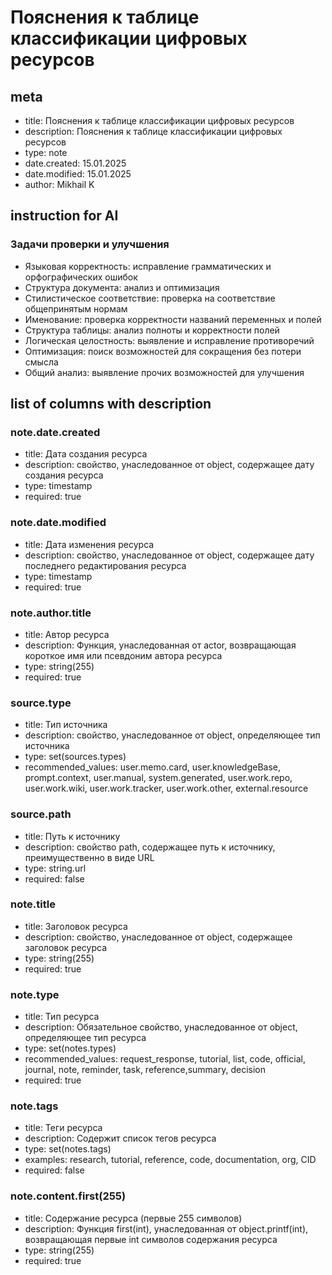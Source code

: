 # Пояснения к таблице классификации цифровых ресурсов

## meta

- title: Пояснения к таблице классификации цифровых ресурсов
- description: Пояснения к таблице классификации цифровых ресурсов
- type: note
- date.created: 15.01.2025
- date.modified: 15.01.2025
- author: Mikhail K

## instruction for AI

### Задачи проверки и улучшения

- Языковая корректность: исправление грамматических и орфографических ошибок
- Структура документа: анализ и оптимизация
- Стилистическое соответствие: проверка на соответствие общепринятым нормам
- Именование: проверка корректности названий переменных и полей
- Структура таблицы: анализ полноты и корректности полей
- Логическая целостность: выявление и исправление противоречий
- Оптимизация: поиск возможностей для сокращения без потери смысла
- Общий анализ: выявление прочих возможностей для улучшения

## list of columns with description

### note.date.created

- title: Дата создания ресурса
- description: свойство, унаследованное от object, содержащее дату создания ресурса
- type: timestamp
- required: true

### note.date.modified

- title: Дата изменения ресурса
- description: свойство, унаследованное от object, содержащее дату последнего редактирования ресурса
- type: timestamp
- required: true

### note.author.title

- title: Автор ресурса
- description: Функция, унаследованная от actor, возвращающая короткое имя или псевдоним автора ресурса
- type: string(255)
- required: true

### source.type

- title: Тип источника
- description: свойство, унаследованное от object, определяющее тип источника
- type: set(sources.types)
- recommended_values: user.memo.card, user.knowledgeBase, prompt.context, user.manual, system.generated, user.work.repo, user.work.wiki, user.work.tracker, user.work.other, external.resource
  
### source.path

- title: Путь к источнику
- description: свойство path, содержащее путь к источнику, преимущественно в виде URL
- type: string.url
- required: false

### note.title

- title: Заголовок ресурса
- description: свойство, унаследованное от object, содержащее заголовок ресурса
- type: string(255)
- required: true

### note.type

- title: Тип ресурса
- description: Обязательное свойство, унаследованное от object, определяющее тип ресурса
- type: set(notes.types)
- recommended_values: request_response, tutorial, list, code, official, journal, note, reminder, task, reference,summary, decision
- required: true

### note.tags

- title: Теги ресурса
- description: Содержит список тегов ресурса
- type: set(notes.tags)
- examples: research, tutorial, reference, code, documentation, org, CID
- required: false

### note.content.first(255)

- title: Содержание ресурса (первые 255 символов)
- description: Функция first(int), унаследованная от object.printf(int), возвращающая первые int символов содержания ресурса
- type: string(255)
- required: true
